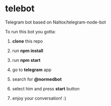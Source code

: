 # telebot
Telegram bot based on Naltox/telegram-node-bot

To run this bot you gotta:


1) **clone** this repo

2) run **npm install**

3) run **npm start**

4) go to **telegram** app

5) search for **@normedbot**

6) select him and press **start** button

7) enjoy your conversation! :)
